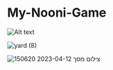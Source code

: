 # My-Nooni-Game
<img
  src="https://user-images.githubusercontent.com/118209251/231450808-73613023-c110-40f2-a143-007eac707e45.png"
  alt="Alt text"
  title="Optional title"
  style="display: inline-block; margin: 0 auto; max-width: 300px">

![yard (8)](https://user-images.githubusercontent.com/118209251/231450808-73613023-c110-40f2-a143-007eac707e45.png)

![צילום מסך 2023-04-12 150620](https://user-images.githubusercontent.com/118209251/231451990-f5c76e49-2eba-409f-b8e6-c1650b1a4d6b.png)




